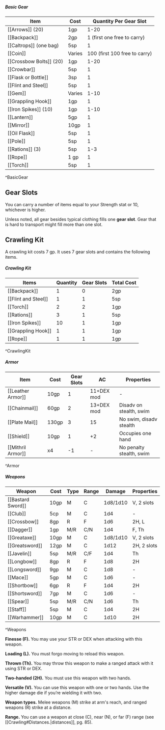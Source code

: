 ##### Basic Gear
| Item                    | Cost   | Quantity Per Gear Slot        |
| ----------------------- | ------ | ----------------------------- |
| [[Arrows]] (20)         | 1gp    | 1-20                          |
| [[Backpack]]            | 2gp    | 1 (first one free to carry)   |
| [[Caltrops]] (one bag)  | 5sp    | 1                             |
| [[Coin]]                | Varies | 100 (first 100 free to carry) |
| [[Crossbow Bolts]] (20) | 1gp    | 1-20                          |
| [[Crowbar]]             | 5sp    | 1                             |
| [[Flask or Bottle]]     | 3sp    | 1                             |
| [[Flint and Steel]]     | 5sp    | 1                             |
| [[Gem]]                 | Varies | 1-10                          |
| [[Grappling Hook]]      | 1gp    | 1                             |
| [[Iron Spikes]] (10)    | 1gp    | 1-10                          |
| [[Lantern]]             | 5gp    | 1                             |
| [[Mirror]]              | 10gp   | 1                             |
| [[Oil Flask]]           | 5sp    | 1                             |
| [[Pole]]                | 5sp    | 1                             |
| [[Rations]] (3)         | 5sp    | 1-3                           |
| [[Rope]]                | 1 gp   | 1                             |
| [[Torch]]               | 5sp    | 1                             |
^BasicGear
## Gear Slots
You can carry a number of items equal to your Strength stat or 10, whichever is higher.

Unless noted, all gear besides typical clothing fills one **gear slot**. Gear that is hard to transport might fill more than one slot.

## Crawling Kit
A crawling kit costs 7 gp. It uses 7 gear slots and contains the following items.

##### Crawling Kit
| Items               | Quantity | Gear Slots | Total Cost |
| ------------------- | -------- | ---------- | ---------- |
| [[Backpack]]        | 1        | 0          | 2gp        |
| [[Flint and Steel]] | 1        | 1          | 5sp        |
| [[Torch]]           | 2        | 2          | 1gp        |
| [[Rations]]         | 3        | 1          | 5sp        |
| [[Iron Spikes]]     | 10       | 1          | 1gp        |
| [[Grappling Hook]]  | 1        | 1          | 1gp        |
| [[Rope]]            | 1        | 1          | 1gp        |
^CrawlingKit

##### Armor
| Item              | Cost  | Gear Slots | AC         | Properties               |
| ----------------- | ----- | ---------- | ---------- | ------------------------ |
| [[Leather Armor]] | 10gp  | 1          | 11+DEX mod | -                        |
| [[Chainmail]]     | 60gp  | 2          | 13+DEX mod | Disadv on stealth, swim  |
| [[Plate Mail]]    | 130gp | 3          | 15         | No swim, disadv stealth  |
| [[Shield]]        | 10gp  | 1          | +2         | Occupies one hand        |
| [[Mithril Armor]] | x4    | -1         | -          | No penalty stealth, swim |
^Armor

##### Weapons
| Weapon            | Cost | Type | Range | Damage   | Properties  |
| ----------------- | ---- | ---- | ----- | -------- | ----------- |
| [[Bastard Sword]] | 10gp | M    | C     | 1d8/1d10 | V, 2 slots  |
| [[Club]]          | 5cp  | M    | C     | 1d4      | -           |
| [[Crossbow]]      | 8gp  | R    | F     | 1d6      | 2H, L       |
| [[Dagger]]        | 1gp  | M/R  | C/N   | 1d4      | F, Th       |
| [[Greataxe]]      | 10gp | M    | C     | 1d8/1d10 | V, 2 slots  |
| [[Greatsword]]    | 12gp | M    | C     | 1d12     | 2H, 2 slots |
| [[Javelin]]       | 5sp  | M/R  | C/F   | 1d4      | Th          |
| [[Longbow]]       | 8gp  | R    | F     | 1d8      | 2H          |
| [[Longsword]]     | 9gp  | M    | C     | 1d8      | -           |
| [[Mace]]          | 5gp  | M    | C     | 1d6      | -           |
| [[Shortbow]]      | 6gp  | R    | F     | 1d4      | 2H          |
| [[Shortsword]]    | 7gp  | M    | C     | 1d6      | -           |
| [[Spear]]         | 5sp  | M/R  | C/N   | 1d6      | Th          |
| [[Staff]]         | 5sp  | M    | C     | 1d4      | 2H          |
| [[Warhammer]]     | 10gp | M    | C     | 1d10     | 2H          |
^Weapons

**Finesse (F).** You may use your STR or DEX when attacking with this weapon.

**Loading (L).** You must forgo moving to reload this weapon.

**Thrown (Th).** You may throw this weapon to make a ranged attack with it using STR or DEX.

**Two-handed (2H).** You must use this weapon with two hands.

**Versatile (V).** You can use this weapon with one or two hands. Use the higher damage die if you’re wielding it with two.

**Weapon types.** Melee weapons (M) strike at arm's reach, and ranged weapons (R) strike at a distance.

**Range.** You can use a weapon at close (C), near (N), or far (F) range (see [[Crawling#Distances.|distances]], pg. 85).